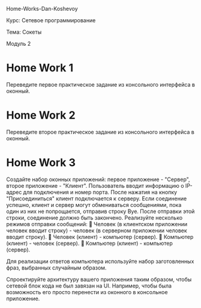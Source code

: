 Home-Works-Dan-Koshevoy

Курс: Сетевое программирование

Тема: Сокеты

Модуль 2


# Home Work 1


Переведите первое практическое задание из консольного интерфейса
в оконный.

# Home Work 2


Переведите второе практическое задание из консольного интерфейса
в оконный.

# Home Work 3


Создайте набор оконных приложений: первое приложение - "Сервер",
второе приложение - "Клиент". Пользователь вводит информацию о
IP-адрес для подключения и номер порта. После нажатия на
кнопку "Присоединиться" клиент подключается к серверу. Если
соединение успешно, клиент и сервер могут обмениваться
сообщениями, пока один из них не попрощается, отправив
строку Bye. После отправки этой строки, соединение должно быть
закончено. Реализуйте несколько режимов отправки
сообщений:
 Человек (в клиентском приложении человек вводит строку) -
человек (в серверном приложении человек вводит строку).
 Человек (клиент) - компьютер (сервер).
 Компьютер (клиент) - человек (сервер).
 Компьютер (клиент) - компьютер (сервер).

Для реализации ответов компьютера используйте набор
заготовленных фраз, выбранных случайным образом.

Спроектируйте архитектуру вашего приложения таким образом, чтобы
сетевой блок кода не был завязан на UI. Например, чтобы
была возможность его просто перенести из оконного в
консольное приложение.
